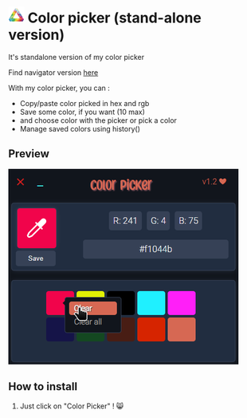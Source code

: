 # ![1676383092268](image/README/1676383092268.png) Color picker (stand-alone version)

It's standalone version of my color picker

Find navigator version [here ](https://github.com/DevilishDante/color-picker)

With my color picker, you can :

* Copy/paste color picked in hex and rgb
* Save some color, if you want (10 max)
* and choose color with the picker or pick a color
* Manage saved colors using history()

## Preview

![1677236796115](image/README/1677236796115.png)

## How to install

1. Just click on "Color Picker" ! 😸
